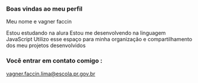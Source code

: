 ### Boas vindas ao meu perfil

Meu nome e vagner faccin

Estou estudando na alura
Estou me desenvolvendo na linguagem JavaScript
Utilizo esse espaço para minha organização e compartilhamento dos meu projetos desenvolvidos

### Você entrar em contato comigo :

vagner.faccin.lima@escola.pr.gov.br
